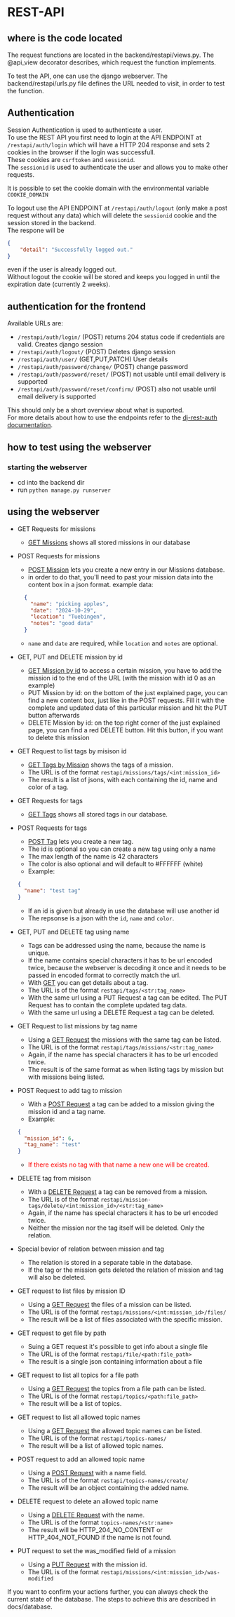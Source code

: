 # REST-API

## where is the code located
The request functions are located in the backend/restapi/views.py. The @api_view decorator describes, which request the function implements.

To test the API, one can use the django webserver. The backend/restapi/urls.py file defines the URL needed to visit, in order to test the function.

## Authentication

Session Authentication is used to authenticate a user.\
To use the REST API you first need to login at the API ENDPOINT at `/restapi/auth/login` which will have a HTTP 204 response and sets 2 cookies in the browser if the login was successfull.\
These cookies are `csrftoken` and `sessionid`.\
The `sessionid` is used to authenticate the user and allows you to make other requests.

It is possible to set the cookie domain with the environmental variable `COOKIE_DOMAIN`

To logout use the API ENDPOINT at `/restapi/auth/logout` (only make a post request without any data) which will delete the `sessionid` cookie and the session stored in the backend. \
The respone will be
```json
{
    "detail": "Successfully logged out."
}
```
even if the user is already logged out.\
Without logout the cookie will be stored and keeps you logged in until the expiration date (currently 2 weeks).

## authentication for the frontend
Available URLs are:
- `/restapi/auth/login/` (POST) returns 204 status code if credentials are valid. Creates django session
- `/restapi/auth/logout/` (POST) Deletes django session
- `/restapi/auth/user/` (GET,PUT,PATCH) User details
- `/restapi/auth/password/change/` (POST) change password
- `/restapi/auth/password/reset/` (POST) not usable until email delivery is supported
- `/restapi/auth/password/reset/confirm/` (POST) also not usable until email delivery is supported

This should only be a short overview about what is suported.\
For more details about how to use the endpoints refer to the [dj-rest-auth documentation](https://dj-rest-auth.readthedocs.io/en/latest/api_endpoints.html).

## how to test using the webserver
### starting the webserver
- cd into the backend dir
- run `python manage.py runserver`

## using the webserver
- GET Requests for missions
    - [GET Missions](http://127.0.0.1:8000/restapi/missions/) shows all stored missions in our database
- POST Requests for missions
    - [POST Mission](http://127.0.0.1:8000/restapi/missions/create) lets you create a new entry in our Missions database.
    - in order to do that, you'll need to past your mission data into the content box in a json format. example data:
    ```json
      {
        "name": "picking apples",
        "date": "2024-10-29",
        "location": "Tuebingen",
        "notes": "good data"
      }  
    ```
    - `name` and `date` are required, while `location` and `notes` are optional.

- GET, PUT and DELETE mission by id
    - [GET Mission by id](http://127.0.0.1:8000/restapi/missions/0) to access a certain mission, you have to add the mission id to the end of the URL (with the mission with id 0 as an example)
    - PUT Mission by id: on the bottom of the just explained page, you can find a new content box, just like in the POST requests. Fill it with the complete and updated data of this particular mission and hit the PUT button afterwards
    - DELETE Mission by id: on the top right corner of the just explained page, you can find a red DELETE button. Hit this button, if you want to delete this mission

- GET Request to list tags by misison id
  - [GET Tags by Mission](http://localhost:8000/restapi/missions/tags/6) shows the tags of a mission.
  - The URL is of the format `restapi/missions/tags/<int:mission_id>`
  - The result is a list of jsons, with each containing the id, name and color of a tag.

- GET Requests for tags
    - [GET Tags](http://localhost:8000/restapi/tags/) shows all stored tags in our database.
- POST Requests for tags
    - [POST Tag](http://localhost:8000/restapi/tags/create/) lets you create a new tag.
    - The id is optional so you can create a new tag using only a name
    - The max length of the name is 42 characters
    - The color is also optional and will default to #FFFFFF (white)
    - Example: 
    ```json
    {
      "name": "test tag"
    }
    ```
    - If an id is given but already in use the database will use another id
    - The repsonse is a json with the `id`, `name` and `color`.
- GET, PUT and DELETE tag using name
    - Tags can be addressed using the name, because the name is unique.
    - If the name contains special characters it has to be url encoded twice, because the webserver is decoding it once and it needs to be passed in encoded format to correctly match the url.
    - With [GET](http://localhost:8000/restapi/tags/test%20tag) you can get details about a tag.
    - The URL is of the format `restapi/tags/<str:tag_name>`
    - With the same url using a PUT Request a tag can be edited. The PUT Request has to contain the complete updated tag data.
    - With the same url using a DELETE Request a tag can be deleted.

- GET Request to list missions by tag name
  - Using a [GET Request](http://localhost:8000/restapi/tags/missions/test%20tag) the missions with the same tag can be listed.
  - The URL is of the format `restapi/tags/missions/<str:tag_name>`
  - Again, if the name has special characters it has to be url encoded twice.
  - The result is of the same format as when listing tags by mission but with missions being listed.
- POST Request to add tag to mission
  - With a [POST Request](http://localhost:8000/restapi/mission-tags/create/) a tag can be added to a mission giving the mission id and a tag name.
  - Example:
  ```json
  {
    "mission_id": 6,
    "tag_name": "test"
  }
  ```
  - <span style="color:red">If there exists no tag with that name a new one will be created.</span>

- DELETE tag from misison
  - With a [DELETE Request](http://localhost:8000/restapi/mission-tags/delete/6/test) a tag can be removed from a mission.
  - The URL is of the format `restapi/mission-tags/delete/<int:mission_id>/<str:tag_name>`
  - Again, if the name has special characters it has to be url encoded twice.
  - Neither the mission nor the tag itself will be deleted. Only the relation.

- Special bevior of relation between mission and tag
  - The relation is stored in a separate table in the database.
  - If the tag or the mission gets deleted the relation of mission and tag will also be deleted.

- GET request to list files by mission ID
  - Using a [GET Request](http://localhost:8000/restapi/missions/0/files) the files of a mission can be listed.
  - The URL is of the format `restapi/missions/<int:mission_id>/files/`
  - The result will be a list of files associated with the specific mission.

- GET request to get file by path
  - Suing a GET request it's possible to get info about a single file
  - The URL is of the format `restapi/file/<path:file_path>`
  - The result is a single json containing information about a file

- GET request to list all topics for a file path
  - Using a [GET Request](http://localhost:8000/restapi/topics/yourpathhere) the topics from a file path can be listed.
  - The URL is of the format `restapi/topics/<path:file_path>`
  - The result will be a list of topics.

- GET request to list all allowed topic names
  - Using a [GET Request](http://localhost:8000/restapi/topics-names/) the allowed topic names can be listed.
  - The URL is of the format `restapi/topics-names/`
  - The result will be a list of allowed topic names.

- POST request to add an allowed topic name
  - Using a [POST Request](http://localhost:8000/restapi/topics-names/create/) with a name field.
  - The URL is of the format `restapi/topics-names/create/`
  - The result will be an object containing the added name.

- DELETE request to delete an allowed topic name
  - Using a [DELETE Request](http://localhost:8000/topics-names/test) with the name.
  - The URL is of the format `topics-names/<str:name>`
  - The result will be HTTP_204_NO_CONTENT or HTTP_404_NOT_FOUND if the name is not found.

- PUT request to set the was_modified field of a mission
  - Using a [PUT Request](http://localhost:8000/restapi/missions/0/was-modified) with the mission id.
  - The URL is of the format `restapi/missions/<int:mission_id>/was-modified`
  
If you want to confirm your actions further, you can always check the current state of the database. The steps to achieve this are described in docs/database.
